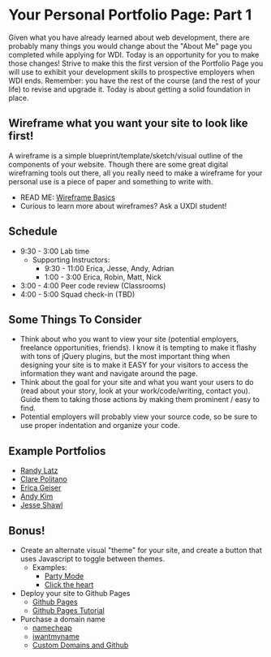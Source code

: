 # Your Personal Portfolio Page: Part 1

Given what you have already learned about web development, there are probably many things you would change about the "About Me" page you completed while applying for WDI. Today is an opportunity for you to make those changes! Strive to make this the first version of the Portfolio Page you will use to exhibit your development skills to prospective employers when WDI ends. Remember: you have the rest of the course (and the rest of your life) to revise and upgrade it. Today is about getting a solid foundation in place.

## Wireframe what you want your site to look like first!
A wireframe is a simple blueprint/template/sketch/visual outline of the components of your website. Though there are some great digital wireframing tools out there, all you really need to make a wireframe for your personal use is a piece of paper and something to write with.  
- READ ME: [Wireframe Basics](https://www.gliffy.com/uses/wireframe-software/)
- Curious to learn more about wireframes? Ask a UXDI student!

## Schedule
- 9:30 - 3:00 Lab time
  - Supporting Instructors:
    - 9:30 - 11:00 Erica, Jesse, Andy, Adrian
    - 1:00 - 3:00 Erica, Robin, Matt, Nick
- 3:00 - 4:00 Peer code review (Classrooms)
- 4:00 - 5:00 Squad check-in (TBD)

## Some Things To Consider
- Think about who you want to view your site (potential employers, freelance opportunities, friends). I know it is tempting to make it flashy with tons of jQuery plugins, but the most important thing when designing your site is to make it EASY for your visitors to access the information they want and navigate around the page.
- Think about the goal for your site and what you want your users to do (read about your story, look at your work/code/writing, contact you). Guide them to taking those actions by making them prominent / easy to find.
- Potential employers will probably view your source code, so be sure to use proper indentation and organize your code.

## Example Portfolios

- [Randy Latz](http://rmlatz.com/)
- [Clare Politano](http://cpolitano.github.io/portfolio/)
- [Erica Geiser](http://ericageiser.com/#/profile)
- [Andy Kim](http://andrewsunglaekim.github.io/)
- [Jesse Shawl](https://jesse.sh/awl)


## Bonus!
- Create an alternate visual "theme" for your site, and create a button that uses Javascript to toggle between themes.
  - Examples:
    - [Party Mode](http://robertakarobin.com/)
    - [Click the heart ](http://jessicahische.is/)
- Deploy your site to Github Pages
  - [Github Pages](pages.github.com)
  - [Github Pages Tutorial](https://www.thinkful.com/learn/a-guide-to-using-github-pages/)
- Purchase a domain name
  - [namecheap](www.namecheap.com)
  - [iwantmyname](https://iwantmyname.com/)
  - [Custom Domains and Github](https://help.github.com/articles/setting-up-a-custom-domain-with-github-pages/)
